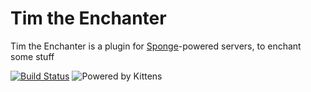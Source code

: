 # Tim the Enchanter

Tim the Enchanter is a plugin for [Sponge](https://spongepowered.org)-powered servers, to enchant some stuff

[![Build Status](https://travis-ci.org/KittehOrg/TimTheEnchanter.svg?branch=master)](https://travis-ci.org/KittehOrg/TimTheEnchanter)
![Powered by Kittens](https://img.shields.io/badge/powered%20by-kittens-blue.svg)
